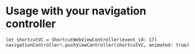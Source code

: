 # Usage with your navigation controller

    let shortcutVC = ShortcutWebViewController(event_id: 17)
    navigationController!.pushViewController(shortcutVC, animated: true)
